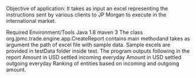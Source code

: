 Objective of application: It takes as input an excel representing the instructions sent by various clients to JP Morgan to execute in the international market.


Required Environment/Tools Java 1.8 maven 3
The class org.jpmc.trade.engine.app.CreateReport contains main methodand takes as argument the path of excel file with sample data. Sample excels are provided in testData folder inside test.
The program outputs following in the report
Amount in USD settled incoming everyday
Amount in USD settled outgoing everyday
Ranking of entities based on incoming and outgoing amount. 